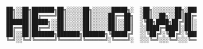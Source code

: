 <pre align="center">██╗░░██╗███████╗██╗░░░░░██╗░░░░░░█████╗░  ░██╗░░░░░░░██╗░█████╗░██████╗░██╗░░░░░██████╗░██╗
██║░░██║██╔════╝██║░░░░░██║░░░░░██╔══██╗  ░██║░░██╗░░██║██╔══██╗██╔══██╗██║░░░░░██╔══██╗██║
███████║█████╗░░██║░░░░░██║░░░░░██║░░██║  ░╚██╗████╗██╔╝██║░░██║██████╔╝██║░░░░░██║░░██║██║
██╔══██║██╔══╝░░██║░░░░░██║░░░░░██║░░██║  ░░████╔═████║░██║░░██║██╔══██╗██║░░░░░██║░░██║╚═╝
██║░░██║███████╗███████╗███████╗╚█████╔╝  ░░╚██╔╝░╚██╔╝░╚█████╔╝██║░░██║███████╗██████╔╝██╗
╚═╝░░╚═╝╚══════╝╚══════╝╚══════╝░╚════╝░  ░░░╚═╝░░░╚═╝░░░╚════╝░╚═╝░░╚═╝╚══════╝╚═════╝░╚═╝</pre>
